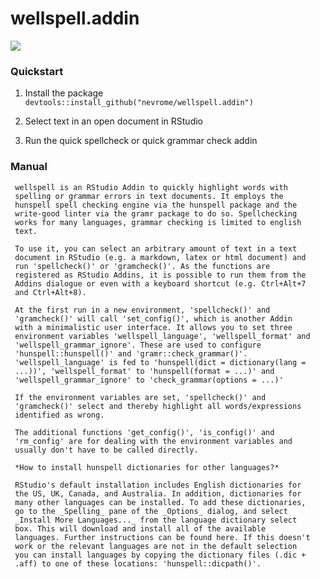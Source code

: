 
<!-- README.md is generated from README.Rmd. Please edit that file -->
wellspell.addin
===============

![](https://github.com/nevrome/wellspell.addin/raw/master/inst/gif/dracula.gif)

### Quickstart

1.  Install the package `devtools::install_github("nevrome/wellspell.addin")`

2.  Select text in an open document in RStudio

3.  Run the quick spellcheck or quick grammar check addin

### Manual

     wellspell is an RStudio Addin to quickly highlight words with  
     spelling or grammar errors in text documents. It employs the  
     hunspell spell checking engine via the hunspell package and the  
     write-good linter via the gramr package to do so. Spellchecking  
     works for many languages, grammar checking is limited to english  
     text.  

     To use it, you can select an arbitrary amount of text in a text  
     document in RStudio (e.g. a markdown, latex or html document) and  
     run 'spellcheck()' or 'gramcheck()'. As the functions are  
     registered as RStudio Addins, it is possible to run them from the  
     Addins dialogue or even with a keyboard shortcut (e.g. Ctrl+Alt+7  
     and Ctrl+Alt+8).  

     At the first run in a new environment, 'spellcheck()' and  
     'gramcheck()' will call 'set_config()', which is another Addin  
     with a minimalistic user interface. It allows you to set three  
     environment variables 'wellspell_language', 'wellspell_format' and  
     'wellspell_grammar_ignore'. These are used to configure  
     'hunspell::hunspell()' and 'gramr::check_grammar()'.  
     'wellspell_language' is fed to 'hunspell(dict = dictionary(lang =  
     ...))', 'wellspell_format' to 'hunspell(format = ...)' and  
     'wellspell_grammar_ignore' to 'check_grammar(options = ...)'  

     If the environment variables are set, 'spellcheck()' and  
     'gramcheck()' select and thereby highlight all words/expressions  
     identified as wrong.  

     The additional functions 'get_config()', 'is_config()' and  
     'rm_config' are for dealing with the environment variables and  
     usually don't have to be called directly.  

     *How to install hunspell dictionaries for other languages?*  

     RStudio's default installation includes English dictionaries for  
     the US, UK, Canada, and Australia. In addition, dictionaries for  
     many other languages can be installed. To add these dictionaries,  
     go to the _Spelling_ pane of the _Options_ dialog, and select  
     _Install More Languages..._ from the language dictionary select  
     box. This will download and install all of the available  
     languages. Further instructions can be found here. If this doesn't  
     work or the relevant languages are not in the default selection  
     you can install languages by copying the dictionary files (.dic +  
     .aff) to one of these locations: 'hunspell::dicpath()'.
